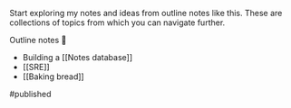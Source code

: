 Start exploring my notes and ideas from outline notes like this. These are collections of topics from which you can navigate further.

Outline notes 📔 
- Building a [[Notes database]]
- [[SRE]]
- [[Baking bread]]

#published 

